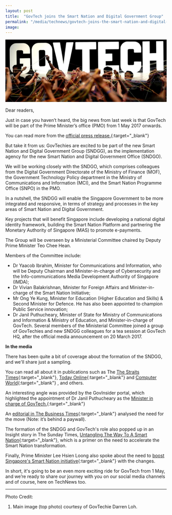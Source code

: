 ```yaml
---
layout: post
title:  "GovTech joins the Smart Nation and Digital Government Group"
permalink: "/media/technews/govtech-joins-the-smart-nation-and-digital-government-group"
image: 
---
```


![govtech joins the smart nation and digital government group](/images/technews/govtech-joins-the-smart-nation-and-digital-government-group-part-1.jpg)

Dear readers,

Just in case you haven’t heard, the big news from last week is that GovTech will be part of the Prime Minister’s office (PMO) from 1 May 2017 onwards.

You can read more from the [official press release.](/media/media-releases/formation-of-the-smart-nation-and-digital-government-group-in-the-prime-minister-office/){:target="_blank"}

But take it from us: GovTechies are excited to be part of the new Smart Nation and Digital Government Group (SNDGG), as the implementation agency for the new Smart Nation and Digital Government Office (SNDGO).

We will be working closely with the SNDGO, which comprises colleagues from the Digital Government Directorate of the Ministry of Finance (MOF), the Government Technology Policy department in the Ministry of Communications and Information (MCI), and the Smart Nation Programme Office (SNPO) in the PMO.

In a nutshell, the SNDGG will enable the Singapore Government to be more integrated and responsive, in terms of strategy and processes in the key areas of Smart Nation and Digital Government.


Key projects that will benefit Singapore include developing a national digital identity framework, building the Smart Nation Platform and partnering the Monetary Authority of Singapore (MAS) to promote e-payments.

The Group will be overseen by a Ministerial Committee chaired by Deputy Prime Minister Teo Chee Hean.

Members of the Committee include: 
- Dr Yaacob Ibrahim, Minister for Communications and Information, who will be Deputy Chairman and Minister-in-charge of Cybersecurity and the Info-communications Media Development Authority of Singapore (IMDA);
- Dr Vivian Balakrishnan, Minister for Foreign Affairs and Minister-in-charge of the Smart Nation Initiative; 
- Mr Ong Ye Kung, Minister for Education (Higher Education and Skills) & Second Minister for Defence. He has also been appointed to champion Public Service innovation;
- Dr Janil Puthucheary, Minister of State for Ministry of Communications and Information & Ministry of Education, and Minister-in-charge of GovTech.
Several members of the Ministerial Committee joined a group of GovTechies and new SNDGG colleagues for a tea session at GovTech HQ, after the official media announcement on 20 March 2017. 


**In the media**

There has been quite a bit of coverage about the formation of the SNDGG, and we'll share just a sampling.

You can read all about it in publications such as The [The Straits Times](https://www.straitstimes.com/singapore/moves-to-speed-up-smart-nation-projects){:target="_blank"}, [Today Online](http://m.todayonline.com/singapore/new-smart-nation-group-formed-pmo){:target="_blank"} and [Computer World](https://www.computerworld.com.sg/tech/security/singapores-new-government-unit-will-speed-up-smart-nation-initiatives/){:target="_blank"} , and others.

An interesting angle was provided by the GovInsider portal, which highlighted the appointment of Dr Janil Puthucheary as the [Minister in charge of GovTech.](https://govinsider.asia/digital-gov/singapore-appoints-puthucheary-as-first-govtech-minister/){:target="_blank"} 

An [editorial in The Business Times](https://www.businesstimes.com.sg/opinion/new-agency-for-digital-projects-will-speed-up-defend-smart-nation){:target="_blank"} analysed the need for the move (Note: it’s behind a paywall).

The formation of the SNDGG and GovTech's role also popped up in an Insight story in The Sunday Times,  [Untangling The Way To A Smart Nation](https://www.straitstimes.com/singapore/untangling-the-way-to-a-smart-nation){:target="_blank"}, which is a primer on the need to accelerate the Smart Nation transformation.

Finally, Prime Minister Lee Hsien Loong also spoke about the need to [boost Singapore's Smart Nation initiative](https://www.straitstimes.com/politics/boost-for-smart-nation-push-with-agencies-under-one-roof){:target="_blank"} with the changes.

In short, it's going to be an even more exciting ride for GovTech from 1 May, and we’re ready to share our journey with you on our social media channels and of course, here on TechNews too.

---

Photo Credit:
1. Main image (top photo) courtesy of GovTechie Darren Loh.
